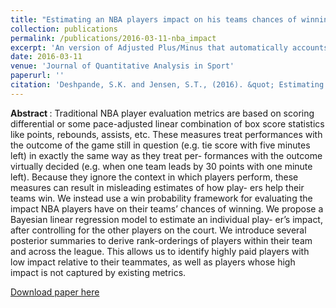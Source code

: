 ```yaml
---
title: "Estimating an NBA players impact on his teams chances of winning"
collection: publications
permalink: /publications/2016-03-11-nba_impact
excerpt: 'An version of Adjusted Plus/Minus that automatically accounts for the context in which players perform.'
date: 2016-03-11
venue: 'Journal of Quantitative Analysis in Sport'
paperurl: ''
citation: 'Deshpande, S.K. and Jensen, S.T., (2016). &quot; Estimating an NBA players impact on his teams chances of winning &quot;<i> Journal of Quantitative Analysis in Sport </i>. 12(2): 51 - 72'
---
```

<b> Abstract </b>: Traditional NBA player evaluation metrics are based on scoring differential or some pace-adjusted linear combination of box score statistics like points, rebounds, assists, etc. These measures treat performances with the outcome of the game still in question (e.g. tie score with five minutes left) in exactly the same way as they treat per- formances with the outcome virtually decided (e.g. when one team leads by 30 points with one minute left). Because they ignore the context in which players perform, these measures can result in misleading estimates of how play- ers help their teams win. We instead use a win probability framework for evaluating the impact NBA players have on their teams’ chances of winning. We propose a Bayesian linear regression model to estimate an individual play- er’s impact, after controlling for the other players on the court. We introduce several posterior summaries to derive rank-orderings of players within their team and across the league. This allows us to identify highly paid players with low impact relative to their teammates, as well as players whose high impact is not captured by existing metrics.


[Download paper here](http://skdeshpande91.github.io/files/DeshpandeJensen2016.pdf)

